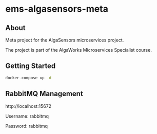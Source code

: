# ems-algasensors-meta

## About

Meta project for the AlgaSensors microservices project.

The project is part of the AlgaWorks Microservices Specialist course.

## Getting Started

```bash
docker-compose up -d
```

## RabbitMQ Management

http://localhost:15672

Username: rabbitmq

Password: rabbitmq